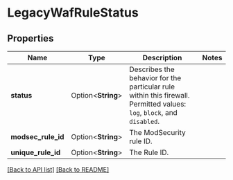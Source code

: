 # LegacyWafRuleStatus

## Properties

Name | Type | Description | Notes
------------ | ------------- | ------------- | -------------
**status** | Option<**String**> | Describes the behavior for the particular rule within this firewall. Permitted values: `log`, `block`, and `disabled`.  | 
**modsec_rule_id** | Option<**String**> | The ModSecurity rule ID. | 
**unique_rule_id** | Option<**String**> | The Rule ID. | 

[[Back to API list]](../README.md#documentation-for-api-endpoints) [[Back to README]](../README.md)


